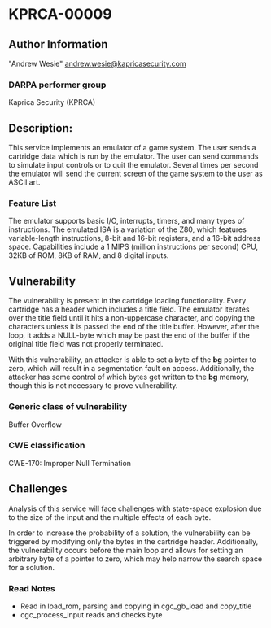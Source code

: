 # KPRCA-00009 

## Author Information

"Andrew Wesie" <andrew.wesie@kapricasecurity.com>

### DARPA performer group
Kaprica Security (KPRCA)

## Description:
This service implements an emulator of a game system. The user sends a cartridge data which is run by the emulator. The user can send commands to simulate input controls or to quit the emulator. Several times per second the emulator will send the current screen of the game system to the user as ASCII art.

### Feature List
The emulator supports basic I/O, interrupts, timers, and many types of instructions. The emulated ISA is a variation of the Z80, which features variable-length instructions, 8-bit and 16-bit registers, and a 16-bit address space. Capabilities include a 1 MIPS (million instructions per second) CPU, 32KB of ROM, 8KB of RAM, and 8 digital inputs.

## Vulnerability
The vulnerability is present in the cartridge loading functionality. Every cartridge has a header which includes a title field. The emulator iterates over the title field until it hits a non-uppercase character, and copying the characters unless it is passed the end of the title buffer. However, after the loop, it adds a NULL-byte which may be past the end of the buffer if the original title field was not properly terminated.

With this vulnerability, an attacker is able to set a byte of the __bg__ pointer to zero, which will result in a segmentation fault on access. Additionally, the attacker has some control of which bytes get written to the __bg__ memory, though this is not necessary to prove vulnerability.

### Generic class of vulnerability
Buffer Overflow

### CWE classification
CWE-170: Improper Null Termination

## Challenges

Analysis of this service will face challenges with state-space explosion due to the size of the input and the multiple effects of each byte. 

In order to increase the probability of a solution, the vulnerability can be triggered by modifying only the bytes in the cartridge header. Additionally, the vulnerability occurs before the main loop and allows for setting an arbitrary byte of a pointer to zero, which may help narrow the search space for a solution.

### Read Notes

* Read in load_rom, parsing and copying in cgc_gb_load and copy_title
* cgc_process_input reads and checks byte